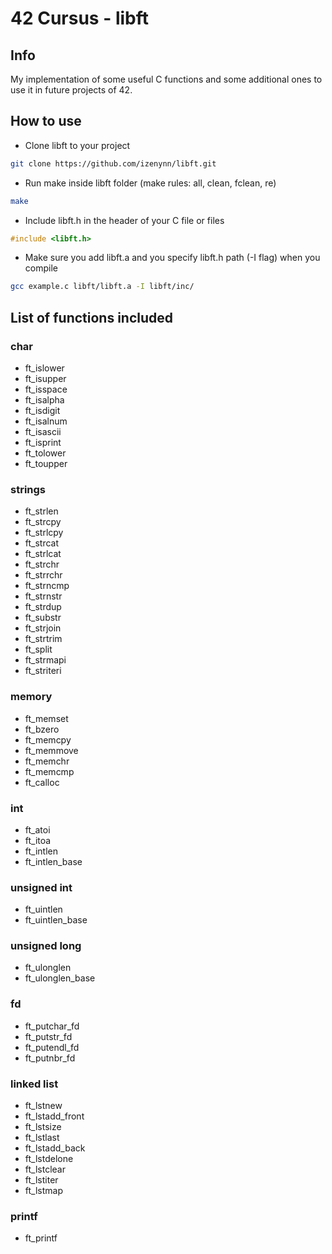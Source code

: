 # 42 Cursus - libft

## Info

My implementation of some useful C functions and some additional ones to use it in future projects of 42.

## How to use

- Clone libft to your project

```sh
git clone https://github.com/izenynn/libft.git
```

- Run make inside libft folder (make rules: all, clean, fclean, re)

```sh
make
```

- Include libft.h in the header of your C file or files

```c
#include <libft.h>
```

- Make sure you add libft.a and you specify libft.h path (-I flag) when you compile

```sh
gcc example.c libft/libft.a -I libft/inc/
```

## List of functions included

### char
- ft_islower
- ft_isupper
- ft_isspace
- ft_isalpha
- ft_isdigit
- ft_isalnum
- ft_isascii
- ft_isprint
- ft_tolower
- ft_toupper

### strings
- ft_strlen
- ft_strcpy
- ft_strlcpy
- ft_strcat
- ft_strlcat
- ft_strchr
- ft_strrchr
- ft_strncmp
- ft_strnstr
- ft_strdup
- ft_substr
- ft_strjoin
- ft_strtrim
- ft_split
- ft_strmapi
- ft_striteri

### memory
- ft_memset
- ft_bzero
- ft_memcpy
- ft_memmove
- ft_memchr
- ft_memcmp
- ft_calloc

### int
- ft_atoi
- ft_itoa
- ft_intlen
- ft_intlen_base

### unsigned int
- ft_uintlen
- ft_uintlen_base

### unsigned long
- ft_ulonglen
- ft_ulonglen_base

### fd
- ft_putchar_fd
- ft_putstr_fd
- ft_putendl_fd
- ft_putnbr_fd

### linked list
- ft_lstnew
- ft_lstadd_front
- ft_lstsize
- ft_lstlast
- ft_lstadd_back
- ft_lstdelone
- ft_lstclear
- ft_lstiter
- ft_lstmap

### printf
- ft_printf
